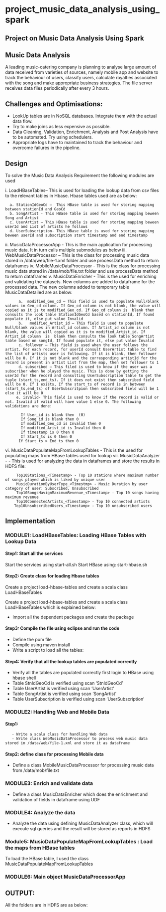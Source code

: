 # project_music_data_analysis_using_spark
## Project on Music Data Analysis Using Spark

## Music Data Analysis

A leading music-catering company is planning to analyse large amount of data received from varieties of sources, namely mobile app and website to track the behaviour of users, classify users, calculate royalties associated with the song and make appropriate business strategies. The file server receives data files periodically after every 3 hours.

## Challenges and Optimisations:
- LookUp tables are in NoSQL databases. Integrate them with the actual data flow.
- Try to make joins as less expensive as possible.
- Data Cleaning, Validation, Enrichment, Analysis and Post Analysis have to be automated. Try using schedulers.
-  Appropriate logs have to maintained to track the behaviour and overcome failures in the pipeline.
    

##	Design

 To solve the Music Data Analysis Requirement the following modules are used

i.	LoadHBaseTables– This is used for loading the lookup data from csv files to the relevant tables in Hbase. Hbase tables used are as below:

      a. StationIdGeoCd –  This HBase table is used for storing mapping between stationId and GeoCd	
      b. SongArtist - This HBase table is used for storing mapping beween Song and Artist      
      c. UserArtist – This HBase table is used for storing mapping beween userId and List of artists he follows      
      d. UserSubscription- This HBase table is used for storing mapping beween userId and subscription start timestamp and end timestamp
      
ii.	MusicDataProcessorApp - This is the main application for processing music data. It in turn calls multiple submodules as below
iii.	WebMusicDataProcessor – This is the class for processing music data stored in /data/web/file-1.xml  folder and use processData method to return dataframes
iv.	MobileMusicDataProcessor - This is the class for processing music data stored in /data/mob/file.txt folder and use processData method to return dataframes
v.	MusicDataEnricher - This is the used for enriching and validating the datasets. New columns are added to dataframe for the processed data. The new columns added to temporary table MusicDataDetailed are as below:

          a.  modified_Geo_cd – This field is used to populate Null/blank values in Geo_cd column. If Geo_cd column is not blank, the value will copied as it is to modified_Geo_cd. If Geo_cd column is  blank then consults the look table StationIdGeoCd based on stationId, If found populate it, else put value Invalid          
          b.   modified_Artist_id – This field is used to populate Null/blank values in Artist_id column. If Artist_id column is not blank, the value will copied as it is to modified_Artist_id. If Artist_id column  is  blank then consults the look table SongArtist table based on songId, If found populate it, else put value Invalid          
          c. follower – This field is used when the user follows the artist. For each record, for userId consult UserArtist table to find the list of artists user is following. If it is blank, then follower will be 0. If it is not blank and the corresponding artistId for the record is present in artist List from the map, then set follower to 1
          d. subscribed – This filed is used to know if the user was a subscriber when he played the music. This is done by getting the userId for the record and consulting UserSubscription table to get the tuple (start_ts,end_ts). If it does not exist then subscribed field will be 0. If I exists, If the start_ts of record is in between (start_ts,end_ts) of UserSubscritpion then subscribed field will be 1 else it will be 0
         e. isValid- This field is used to know if the record is valid or not. Isvalid if valid will have value 1 else 0. The following validations are done:
	 
           If User_id is blank then  (0)
           If Song_id is blank then 0
           If modified_Geo_cd is Invalid then 0
           If modified_Arist_id is Invalid then 0
           If timestamp is 0 then 0
           If Start_ts is 0 then 0
          If Start_ts > End_ts then 0 

          
vi.	MusicDataPopulateMapFromLookupTables - This is the used for populating maps from HBase tables used for lookup
vii.	MusicDataAnalyzer - - This is used for analyzing the data in dataframes and store the results in HDFS file:

         Top10Stations_<Timestamp> - Top 10 stations where maximum number of songs played which is liked by unique user
         MusicDurationByUserType_<Timestmp> - Music Duration by user category of user: Subscribed, Unsubscribed
         Top10SongsHavignMaximumRevenue_<Timestamp> - Top 10 songs having maximum revenue
         Top10ConnectedArtists_<Timestamp> - Top 10 connected artists
        Top10UnsubscribedUsers_<Timestamp> - Top 10 unsubscribed users    
   
## Implementation
    
### MODULE1: LoadHBaseTables:  Loading HBase Tables with Lookup Data

#### Step1: Start all the services

Start the services using start-all.sh 
Start HBase using:
start-hbase.sh

#### Step2: Create class for loading Hbase tables
Create a project load-hbase-tables and create a scala class LoadHBaseTables 

Create a project load-hbase-tables and create a scala class LoadHBaseTables which is explained below:

-	Import all the dependent packages and create the package 


#### Step3: Compile the file using eclipse and run the code

-	Define the pom file  
-	Compile using maven install
-	Write a script to load all the tables:

#### Step4: Verify that all the lookup tables are populated correctly

-	Verify all the tables are populated correctly first login to HBase using hbase shell
-	Table StnIdGeoCd is verified using
    scan ‘StnIdGeoCd’
-	Table UserArtist is verified using
    scan ‘UserArtist’
-	Table SongArtist is verified using
scan ‘SongArtist’
-	Table UserSubscription is verified using
scan ‘UserSubscription’

### MODULE2: Handling Web  and Mobile Data

#### Step1: 
       - Write a scala class for handling Web data
       - Write class WebMusicDataProcessor to process web music data stored in /data/web/file-1.xml and store it as dataframe

#### Step2: define class for processing Mobile data

- Define a class MobileMusicDataProcessor for processing music data from /data/mob/file.txt



### MODULE3: Enrich and validate data

- Define a class MusicDataEnricher which does the enrichment and validation of fields in dataframe using UDF



### MODULE4: Analyze the data
- Analyze the data using defining MusicDataAnalyzer class, which will execute sql queries and the result will be stored  as reports in HDFS



### Module5: MusicDataPopulateMapFromLookupTables : Load the maps from HBase tables
To load the HBase table, I used the class MusicDataPopulateMapFromLookupTables

### MODULE6: Main object MusicDataProcessorApp



## OUTPUT:

All the folders are in HDFS are as below:






 
   
 






